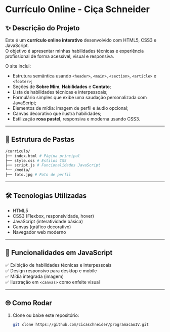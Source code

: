 # Currículo Online - Ciça Schneider

## ✨ Descrição do Projeto
Este é um **currículo online interativo** desenvolvido com HTML5, CSS3 e JavaScript.  
O objetivo é apresentar minhas habilidades técnicas e experiência profissional de forma acessível, visual e responsiva.

O site inclui:
- Estrutura semântica usando `<header>`, `<main>`, `<section>`, `<article>` e `<footer>`;
- Seções de **Sobre Mim**, **Habilidades** e **Contato**;
- Lista de habilidades técnicas e interpessoais;
- Formulário simples que exibe uma saudação personalizada com JavaScript;
- Elementos de mídia: imagem de perfil e áudio opcional;
- Canvas decorativo que ilustra habilidades;
- Estilização **rosa pastel**, responsiva e moderna usando CSS3.

---

##  📂 Estrutura de Pastas

```bash
/curriculo/
├── index.html # Página principal
├── style.css # Estilos CSS
├── script.js # Funcionalidades JavaScript
└── /media/
├── foto.jpg # Foto de perfil
```
---

## 🛠️ Tecnologias Utilizadas
- HTML5
- CSS3 (Flexbox, responsividade, hover)
- JavaScript (interatividade básica)
- Canvas (gráfico decorativo)
- Navegador web moderno

---

## 🚀 Funcionalidades em JavaScript
✅ Exibição de habilidades técnicas e interpessoais  
✅ Design responsivo para desktop e mobile  
✅ Mídia integrada (imagem)  
✅ Ilustração em `<canvas>` como enfeite visual 

---

## 🌐 Como Rodar
1. Clone ou baixe este repositório:
   ```bash
   git clone https://github.com/cicaschneider/programacaoIV.git
